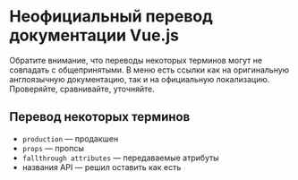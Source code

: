 # Неофициальный перевод документации Vue.js

Обратите внимание, что переводы некоторых терминов могут не совпадать с общепринятыми. В меню есть ссылки как на оригинальную англоязычную документацию, так и на официальную локализацию. Проверяйте, сравнивайте, уточняйте.

## Перевод некоторых терминов

* `production` — продакшен
* `props` — пропсы
* `fallthrough attributes` — передаваемые атрибуты
* названия API — решил оставить как есть
